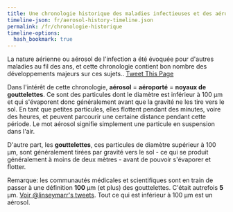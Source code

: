 ```yaml
---
title: Une chronologie historique des maladies infectieuses et des aérosols
timeline-json: fr/aerosol-history-timeline.json
permalink: /fr/chronologie-historique
timeline-options: 
  hash_bookmark: true
---
```


La nature aérienne ou aérosol de l'infection a été évoquée pour d'autres maladies au fil des ans, et cette chronologie contient bon nombre des développements majeurs sur ces sujets..  <a href="https://twitter.com/intent/tweet?url=https%3A%2F%2Fits-airborne.org%2Fhistorical-timeline&via=AerosolizedC19&text=%23COVIDisAirborne%20%23masks4All%20%23bewareOfSharedAir%20%23ventilation. Voir: " target="_blank">Tweet This Page</a>

Dans l'intérêt de cette chronologie, **aérosol** = **aéroporté** = **noyaux de gouttelettes**. Ce sont des particules dont le diamètre est inférieur à 100 μm et qui s'évaporent donc généralement avant que la gravité ne les tire vers le sol. En tant que petites particules, elles flottent pendant des minutes, voire des heures, et peuvent parcourir une certaine distance pendant cette période. Le mot aérosol signifie simplement une particule en suspension dans l'air.

D'autre part, les **gouttelettes**, ces particules de diamètre supérieur à 100 μm, sont généralement tirées par gravité vers le sol - ce qui se produit généralement à moins de deux mètres - avant de pouvoir s'évaporer et flotter.

Remarque: les communautés médicales et scientifiques sont en train de passer à une définition **100** μm (et plus) des gouttelettes. C'était autrefois **5** μm. <a target="_blank" href="https://twitter.com/linseymarr/status/1336318245348003840">Voir @linseymarr's tweets</a>. Tout ce qui est inférieur à 100 μm est un aérosol.